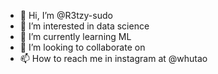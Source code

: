 - 👋 Hi, I’m @R3tzy-sudo
- 👀 I’m interested in data science 
- 🌱 I’m currently learning ML 
- 💞️ I’m looking to collaborate on 
- 📫 How to reach me in instagram at @whutao
  

<!---
R3tzy-sudo/R3tzy-sudo is a ✨ special ✨ repository because its `README.md` (this file) appears on your GitHub profile.
You can click the Preview link to take a look at your changes.
--->

